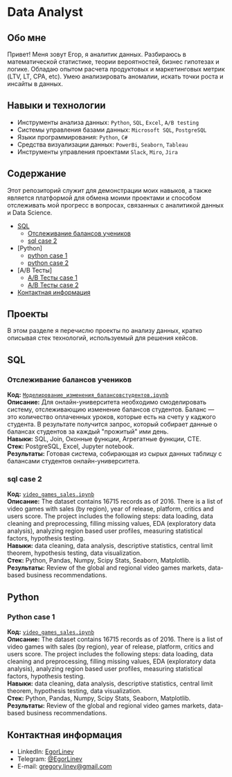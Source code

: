 # Data Analyst

## Обо мне 

Привет! Меня зовут Егор, я аналитик данных. 
Разбираюсь в математической статистике, теории вероятностей, бизнес гипотезах и логике. 
Обладаю опытом расчета продуктовых и маркетинговых метрик (LTV, LT, CPA, etc). 
Умею анализировать аномалии, искать точки роста и инсайты в данных.
<br>


## Навыки и технологии
- Инструменты анализа данных: ``Python``, ``SQL``, ``Excel``, ``A/B testing``
- Системы управления базами данных: ``Microsoft SQL``, ``PostgreSQL``
- Языки программирования: ``Python``, ``C#``
- Средства визуализации данных: ``PowerBi``, ``Seaborn``, ``Tableau``
- Инструменты управления проектами ``Slack``, ``Miro``, ``Jira``
  
## Содержание
 Этот репозиторий служит для демонстрации моих навыков, а также является платформой для обмена моими проектами и способом отслеживать мой прогресс в вопросах, связанных с аналитикой данных и Data Science.
<br>
- [SQL](#sql)
  + [Отслеживание балансов учеников](#отслеживание-балансов-учеников)
  + [sql case 2](https://github.com/EgorLinev/StudyProjects/blob/main/SQL/BalanceTracking)
- [Python]
  + [python case 1](https://github.com/EgorLinev/StudyProjects/tree/main/SQL)
  + [python case 2](https://github.com/EgorLinev/StudyProjects/tree/main/SQL)
- [A/B Тесты]
  + [A/B Тесты case 1](https://github.com/EgorLinev/StudyProjects/tree/main/SQL)
  + [A/B Тесты case 2](https://github.com/EgorLinev/StudyProjects/tree/main/SQL)
- [Контактная информация](https://github.com/EgorLinev/StudyProjects/tree/main/SQL)

 
 ## Проекты 
 В этом разделе я перечислю проекты по анализу данных, кратко описывая стек технологий, используемый для решения кейсов.
 <br>
 ## SQL   
 ### Отслеживание балансов учеников
**Код:** [`Моделирование_изменения_балансовстудентов.ipynb`](https://github.com/EgorLinev/StudyProjects/blob/main/%D0%9C%D0%BE%D0%B4%D0%B5%D0%BB%D0%B8%D1%80%D0%BE%D0%B2%D0%B0%D0%BD%D0%B8%D0%B5%20%D0%B8%D0%B7%D0%BC%D0%B5%D0%BD%D0%B5%D0%BD%D0%B8%D1%8F%20%D0%B1%D0%B0%D0%BB%D0%B0%D0%BD%D1%81%D0%BE%D0%B2%20%D1%81%D1%82%D1%83%D0%B4%D0%B5%D0%BD%D1%82%D0%BE%D0%B2.ipynb)    
**Описание:** Для онлайн-университета необходимо смоделировать систему, отслеживающию изменение балансов студентов. Баланс — это количество оплаченных уроков, которые есть на счету у каджого студента. В результате получится запрос, который собирает данные о балансах студентов за каждый "прожитый" ими день.   
**Навыки:** SQL, Join, Оконные функции, Агрегатные функции, CTE.  
**Стек:** PostgreSQL, Excel, Jupyter notebook.  
**Результаты:** Готовая система, собирающая из сырых данных таблицу с балансами студентов онлайн-университета.  

  ### sql case 2
**Код:** [`video_games_sales.ipynb`](https://github.com/nktnlx/data_analysis_portfolio/blob/main/video_games_sales.ipynb)    
**Описание:** The dataset contains 16715 records as of 2016. There is a list of video games with sales (by region), year of release, platform, critics and users score. The project includes the following steps: data loading, data cleaning and preprocessing, filling missing values, EDA (exploratory data analysis), analyzing region based user profiles, measuring statistical factors, hypothesis testing.  
**Навыки:** data cleaning, data analysis, descriptive statistics, central limit theorem, hypothesis testing, data visualization.  
**Стек:** Python, Pandas, Numpy, Scipy Stats, Seaborn, Matplotlib.  
**Результаты:** Review of the global and regional video games markets, data-based business recommendations.  
  
## Python

  ### Python case 1
**Код:** [`video_games_sales.ipynb`](https://github.com/nktnlx/data_analysis_portfolio/blob/main/video_games_sales.ipynb)    
**Описание:** The dataset contains 16715 records as of 2016. There is a list of video games with sales (by region), year of release, platform, critics and users score. The project includes the following steps: data loading, data cleaning and preprocessing, filling missing values, EDA (exploratory data analysis), analyzing region based user profiles, measuring statistical factors, hypothesis testing.  
**Навыки:** data cleaning, data analysis, descriptive statistics, central limit theorem, hypothesis testing, data visualization.  
**Стек:** Python, Pandas, Numpy, Scipy Stats, Seaborn, Matplotlib.  
**Результаты:** Review of the global and regional video games markets, data-based business recommendations.  

 
## Контактная информация
- LinkedIn: [EgorLinev](https://www.linkedin.com/in/egor-linev-54b166288/) 
- Telegram: [@EgorLinev](https://t.me/EgorLinev)
- E-mail: gregory.linev@gmail.com
